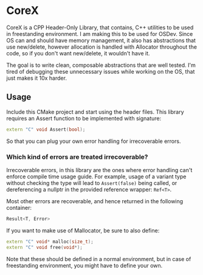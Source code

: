 # CoreX

CoreX is a CPP Header-Only Library, that contains, C++ utilities to be used in freestanding environment. I am making this to be used for OSDev.
Since OS can and should have memory management, it also has abstractions that use new/delete, however allocation is handled with Allocator throughout the code, so if you don't want new/delete, it wouldn't have it.

The goal is to write clean, composable abstractions that are well tested. I'm tired of debugging these unnecessary issues while working on the OS, that just makes it 10x harder.

## Usage

Include this CMake project and start using the header files.
This library requires an Assert function to be implemented with signature:

```cpp
extern "C" void Assert(bool);
```

So that you can plug your own error handling for irrecoverable errors.

### Which kind of errors are treated irrecoverable?

Irrecoverable errors, in this library are the ones where error handling can't enforce compile time usage guide. For example, usage of a variant type without checking the type will lead to `Assert(false)` being called, or dereferencing a nullptr in the provided reference wrapper: `Ref<T>`.

Most other errors are recoverable, and hence returned in the following container:

```cpp
Result<T, Error>
```

If you want to make use of Mallocator, be sure to also define:

```cpp
extern "C" void* malloc(size_t);
extern "C" void free(void*);
```

Note that these should be defined in a normal environment, but in case of
freestanding environment, you might have to define your own.
